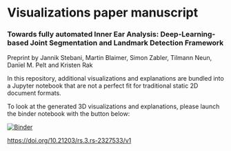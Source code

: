 # Visualizations paper manuscript

### Towards fully automated Inner Ear Analysis: Deep-Learning-based Joint Segmentation and Landmark Detection Framework


Preprint by Jannik Stebani, Martin Blaimer, Simon Zabler, Tilmann Neun, Danïel M. Pelt and Kristen Rak

In this repository, additional visualizations and explanations are bundled into a Jupyter notebook that are not
a perfect fit for traditional static 2D document formats. 

To look at the generated 3D visualizations and explanations, please launch the binder notebook with the button below:

[![Binder](https://mybinder.org/badge_logo.svg)](https://mybinder.org/v2/gh/stebix/cochlea-spatial-investigation/HEAD?labpath=.%2Forientation-analysis.ipynb)


https://doi.org/10.21203/rs.3.rs-2327533/v1